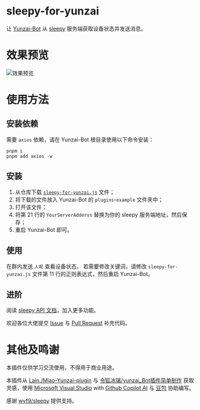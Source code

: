# sleepy-for-yunzai
让 [Yunzai-Bot](https://gitee.com/yhArcadia/Yunzai-Bot-plugins-index) 从 [sleepy](https://github.com/wyf9/sleepy) 服务端获取设备状态并发送消息。
# 效果预览
![效果预览](https://gitee.com/WindDrift/sleepy-for-yunzai/raw/master/preview.png)
# 使用方法
## 安装依赖
需要 `axios` 依赖，请在 Yunzai-Bot 根目录使用以下命令安装：
```
pnpm i
pnpm add axios -w
```
## 安装
1. 从仓库下载 [`sleepy-for-yunzai.js`](https://github.com/WindDrift/sleepy-for-yunzai/blob/master/sleepy-for-yunzai.js) 文件；
2. 将下载的文件放入 Yunzai-Bot 的 `plugins`-`example` 文件夹中；
3. 打开该文件；
4. 将第 21 行的 `YourServerAdderss` 替换为你的 sleepy 服务端地址，然后保存；
5. 重启 Yunzai-Bot 即可。
## 使用
在群内发送 `人呢` 查看设备状态。
若需要修改关键词，请修改 `sleepy-for-yunzai.js` 文件第 11 行的正则表达式，然后重启 Yunzai-Bot。
## 进阶
阅读 [sleepy API 文档](https://github.com/wyf9/sleepy/blob/main/doc/api.md)，加入更多功能。

欢迎各位大佬提交 [Issue](https://gitee.com/WindDrift/sleepy-for-yunzai/issues) 与 [Pull Request](https://gitee.com/WindDrift/sleepy-for-yunzai/pulls) 补充代码。
# 其他及鸣谢
本插件仅供学习交流使用，不得用于商业用途。

本插件从 [Lain./Miao-Yunzai-plugin](https://gitee.com/shijinn/Miao-Yunzai-plugin) 与 [令狐冰璃/yunzai_Bot插件简单制作](https://gitee.com/Yae_Miko_Fox/yunzai_bot-plugin) 获取灵感，使用 [Microsoft Visual Studio](https://visualstudio.microsoft.com) with [Github Copilot AI](https://github.com/features/copilot) 与 [豆包](https://www.doubao.com/chat) 协助编写。

感谢 [wyf9/sleepy](https://github.com/wyf9/sleepy) 提供支持。

